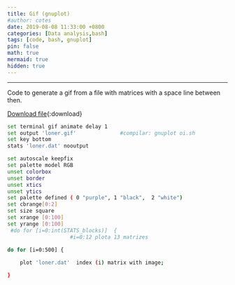 ```yaml
---
title: Gif (gnuplot)
#author: cotes
date: 2019-08-08 11:33:00 +0800
categories: [Data analysis,bash]
tags: [code, bash, gnuplot]
pin: false
math: true
mermaid: true
hidden: true
---
```



<hr>

Code to generate a gif from a file with matrices with a space line between then.

[Download file](/files/scripts/data_analysis/gif.sh){:download}

```bash
set terminal gif animate delay 1
set output 'loner.gif'				#compilar: gnuplot oi.sh
set key bottom
stats 'loner.dat' nooutput

set autoscale keepfix
set palette model RGB
unset colorbox
unset border
unset xtics
unset ytics
set palette defined ( 0 "purple", 1 "black",  2 "white")
set cbrange[0:2]
set size square
set xrange [0:100]
set yrange [0:100]
 #do for [i=0:int(STATS_blocks)]  {
					#i=0:12 plota 13 matrizes

do for [i=0:500] {
	
    plot 'loner.dat'  index (i) matrix with image;

}	

```
